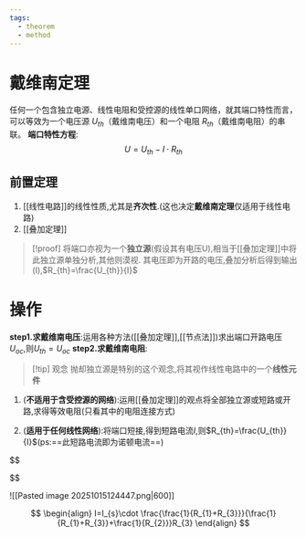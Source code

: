 ```yaml
---
tags:
  - theorem
  - method
---
```


# 戴维南定理
任何一个包含独立电源、线性电阻和受控源的线性单口网络，就其端口特性而言，可以等效为一个电压源 $U_{th}$（戴维南电压）和一个电阻 $R_{th}$（戴维南电阻）的串联。
**端口特性方程**:
$$
U=U_{th}-I\cdot R_{th}
$$

## 前置定理
1. [[线性电路]]的线性性质,尤其是**齐次性**.(这也决定**戴维南定理**仅适用于线性电路)
2. [[叠加定理]]

>[!proof]
>将端口亦视为一个**独立源**(假设其有电压U),相当于[[叠加定理]]中将此独立源单独分析,其他则漠视.
>其电压即为开路的电压,叠加分析后得到输出(I),$R_{th}=\frac{U_{th}}{I}$
# 操作
**step1.求戴维南电压**:运用各种方法([[叠加定理]],[[节点法]])求出端口开路电压$U_{oc}$,则$U_{th}=U_{oc}$
**step2.求戴维南电阻**:

>[!tip] 观念
>抛却独立源是特别的这个观念,将其视作线性电路中的一个**线性元件**

1. (**不适用于含受控源的网络**):运用[[叠加定理]]的观点将全部独立源或短路或开路,求得等效电阻(只看其中的电阻连接方式)

2. (**适用于任何线性网络**):将端口短接,得到短路电流$I$,则$R_{th}=\frac{U_{th}}{I}$(ps:==此短路电流即为诺顿电流==)

$$

$$

![[Pasted image 20251015124447.png|600]]

$$
\begin{align}
I=I_{s}\cdot \frac{\frac{1}{R_{1}+R_{3}}}{\frac{1}{R_{1}+R_{3}}+\frac{1}{R_{2}}}R_{3}
\end{align}
$$

